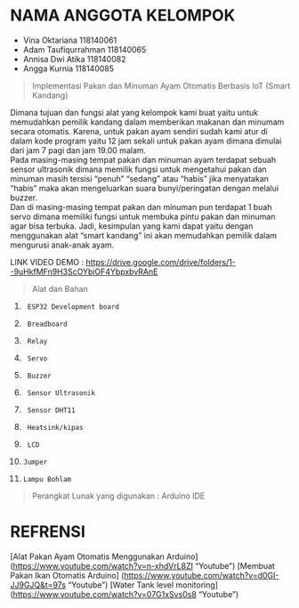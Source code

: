 # NAMA ANGGOTA KELOMPOK

* Vina Oktariana 118140061
* Adam Taufiqurrahman 118140065
* Annisa Dwi Atika 118140082
* Angga Kurnia 118140085


>Implementasi Pakan dan Minuman Ayam Otomatis Berbasis IoT (Smart Kandang) 

<p>Dimana tujuan dan fungsi alat yang kelompok kami buat yaitu untuk memudahkan pemilik kandang dalam memberikan makanan dan minumam secara otomatis.  
 Karena, untuk pakan ayam sendiri sudah kami atur di dalam kode program yaitu 12 jam sekali untuk pakan ayam dimana dimulai dari jam 7 pagi dan jam 19.00 malam.<br> Pada masing-masing tempat pakan dan minuman ayam terdapat sebuah sensor ultrasonik dimana memilik fungsi untuk mengetahui pakan dan minuman masih tersisi “penuh” “sedang” atau “habis” jika menyatakan “habis” maka akan mengeluarkan suara bunyi/peringatan dengan melalui buzzer.<br> Dan di masing-masing tempat pakan dan minuman pun terdapat 1 
buah servo dimana memiliki fungsi untuk membuka pintu pakan dan minuman agar bisa terbuka. 
Jadi, kesimpulan yang kami dapat yaitu dengan menggunakan alat “smart kandang” ini akan memudahkan pemilik dalam mengurusi anak-anak ayam. </p>

LINK VIDEO DEMO : https://drive.google.com/drive/folders/1--9uHkfMFn9H3ScOYbiOF4YbpxbvRAnE

> Alat dan Bahan
1.   	ESP32 Development board
2.   	Breadboard
3.   	Relay
4.   	Servo
5.   	Buzzer
6.   	Sensor Ultrasonik
7.   	Sensor DHT11
8.   	Heatsink/kipas
9.   	LCD
10.   	Jumper
11.   	Lampu Bohlam

> Perangkat Lunak yang digunakan :
Arduino IDE

# REFRENSI 

[Alat Pakan Ayam Otomatis Menggunakan Arduino] (https://www.youtube.com/watch?v=n-xhdVrL8ZI “Youtube”)
[Membuat Pakan Ikan Otomatis Arduino] (https://www.youtube.com/watch?v=d0GI-JJ9GJQ&t=97s “Youtube”)
[Water Tank level monitoring] (https://www.youtube.com/watch?v=07G1xSvs0s8 “Youtube”)
